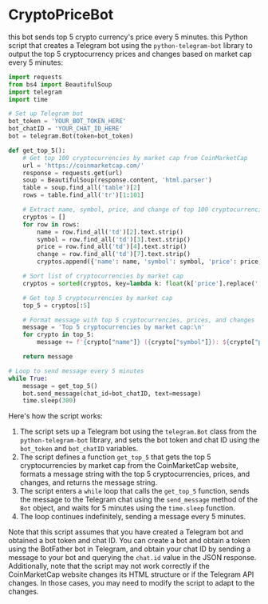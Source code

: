 # CryptoPriceBot
this bot sends top 5 crypto currency's price every 5 minutes.
this Python script that creates a Telegram bot using the `python-telegram-bot` library to output the top 5 cryptocurrency prices and changes based on market cap every 5 minutes:

```python
import requests
from bs4 import BeautifulSoup
import telegram
import time

# Set up Telegram bot
bot_token = 'YOUR_BOT_TOKEN_HERE'
bot_chatID = 'YOUR_CHAT_ID_HERE'
bot = telegram.Bot(token=bot_token)

def get_top_5():
    # Get top 100 cryptocurrencies by market cap from CoinMarketCap
    url = 'https://coinmarketcap.com/'
    response = requests.get(url)
    soup = BeautifulSoup(response.content, 'html.parser')
    table = soup.find_all('table')[2]
    rows = table.find_all('tr')[1:101]

    # Extract name, symbol, price, and change of top 100 cryptocurrencies
    cryptos = []
    for row in rows:
        name = row.find_all('td')[2].text.strip()
        symbol = row.find_all('td')[3].text.strip()
        price = row.find_all('td')[4].text.strip()
        change = row.find_all('td')[7].text.strip()
        cryptos.append({'name': name, 'symbol': symbol, 'price': price, 'change': change})

    # Sort list of cryptocurrencies by market cap
    cryptos = sorted(cryptos, key=lambda k: float(k['price'].replace(',', '')), reverse=True)

    # Get top 5 cryptocurrencies by market cap
    top_5 = cryptos[:5]

    # Format message with top 5 cryptocurrencies, prices, and changes
    message = 'Top 5 cryptocurrencies by market cap:\n'
    for crypto in top_5:
        message += f'{crypto["name"]} ({crypto["symbol"]}): ${crypto["price"]} ({crypto["change"]}%)\n'

    return message

# Loop to send message every 5 minutes
while True:
    message = get_top_5()
    bot.send_message(chat_id=bot_chatID, text=message)
    time.sleep(300)
```

Here's how the script works:

1. The script sets up a Telegram bot using the `telegram.Bot` class from the `python-telegram-bot` library, and sets the bot token and chat ID using the `bot_token` and `bot_chatID` variables.
2. The script defines a function `get_top_5` that gets the top 5 cryptocurrencies by market cap from the CoinMarketCap website, formats a message string with the top 5 cryptocurrencies, prices, and changes, and returns the message string.
3. The script enters a `while` loop that calls the `get_top_5` function, sends the message to the Telegram chat using the `send_message` method of the `Bot` object, and waits for 5 minutes using the `time.sleep` function.
4. The loop continues indefinitely, sending a message every 5 minutes.

Note that this script assumes that you have created a Telegram bot and obtained a bot token and chat ID. You can create a bot and obtain a token using the BotFather bot in Telegram, and obtain your chat ID by sending a message to your bot and querying the `chat.id` value in the JSON response. Additionally, note that the script may not work correctly if the CoinMarketCap website changes its HTML structure or if the Telegram API changes. In those cases, you may need to modify the script to adapt to the changes.
